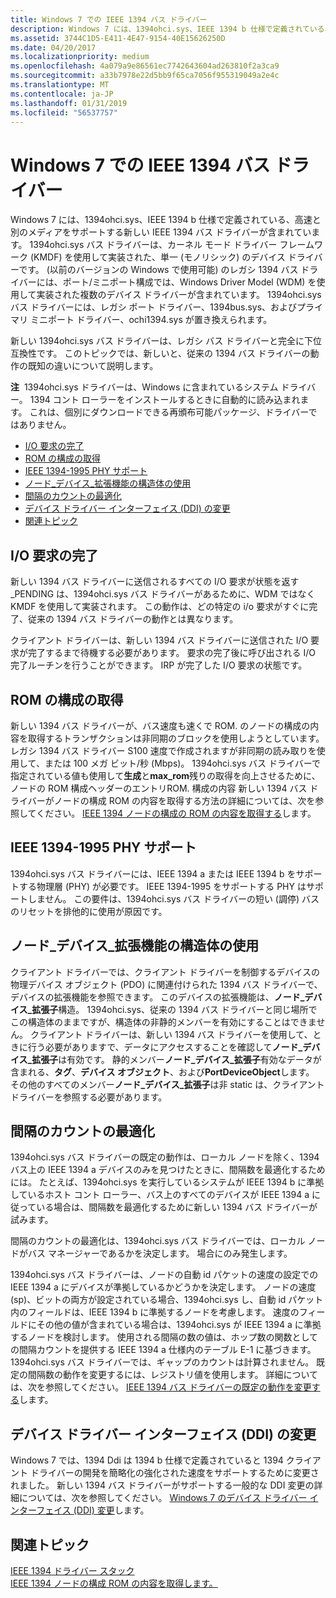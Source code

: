 ```yaml
---
title: Windows 7 での IEEE 1394 バス ドライバー
description: Windows 7 には、1394ohci.sys、IEEE 1394 b 仕様で定義されている、高速と別のメディアをサポートする新しい IEEE 1394 バス ドライバーが含まれています。
ms.assetid: 3744C1D5-E411-4E47-9154-40E15626250D
ms.date: 04/20/2017
ms.localizationpriority: medium
ms.openlocfilehash: 4a079a9e86561ec7742643604ad263810f2a3ca9
ms.sourcegitcommit: a33b7978e22d5bb9f65ca7056f955319049a2e4c
ms.translationtype: MT
ms.contentlocale: ja-JP
ms.lasthandoff: 01/31/2019
ms.locfileid: "56537757"
---
```

# <a name="ieee-1394-bus-driver-in-windows-7"></a>Windows 7 での IEEE 1394 バス ドライバー


Windows 7 には、1394ohci.sys、IEEE 1394 b 仕様で定義されている、高速と別のメディアをサポートする新しい IEEE 1394 バス ドライバーが含まれています。 1394ohci.sys バス ドライバーは、カーネル モード ドライバー フレームワーク (KMDF) を使用して実装された、単一 (モノリシック) のデバイス ドライバーです。 (以前のバージョンの Windows で使用可能) のレガシ 1394 バス ドライバーには、ポート/ミニポート構成では、Windows Driver Model (WDM) を使用して実装された複数のデバイス ドライバーが含まれています。 1394ohci.sys バス ドライバーには、レガシ ポート ドライバー、1394bus.sys、およびプライマリ ミニポート ドライバー、ochi1394.sys が置き換えられます。

新しい 1394ohci.sys バス ドライバーは、レガシ バス ドライバーと完全に下位互換性です。 このトピックでは、新しいと、従来の 1394 バス ドライバーの動作の既知の違いについて説明します。

**注**  1394ohci.sys ドライバーは、Windows に含まれているシステム ドライバー。 1394 コント ローラーをインストールするときに自動的に読み込まれます。 これは、個別にダウンロードできる再頒布可能パッケージ、ドライバーではありません。

 

-   [I/O 要求の完了](#io-request-completion)
-   [ROM の構成の取得](#configuration-rom-retrieval)
-   [IEEE 1394-1995 PHY サポート](#ieee-1394-1995-phy-support)
-   [ノード\_デバイス\_拡張機能の構造体の使用](#-node-device-extension-structure-usage)
-   [間隔のカウントの最適化](#gap-count-optimization)
-   [デバイス ドライバー インターフェイス (DDI) の変更](#device-driver-interface-ddi-changes)
-   [関連トピック](#related-topics)

##  <a name="io-request-completion"></a>I/O 要求の完了


新しい 1394 バス ドライバーに送信されるすべての I/O 要求が状態を返す\_PENDING は、1394ohci.sys バス ドライバーがあるために、WDM ではなく KMDF を使用して実装されます。 この動作は、どの特定の i/o 要求がすぐに完了、従来の 1394 バス ドライバーの動作とは異なります。

クライアント ドライバーは、新しい 1394 バス ドライバーに送信された I/O 要求が完了するまで待機する必要があります。 要求の完了後に呼び出される I/O 完了ルーチンを行うことができます。 IRP が完了した I/O 要求の状態です。

## <a name="configuration-rom-retrieval"></a>ROM の構成の取得


新しい 1394 バス ドライバーが、バス速度も速くで ROM. のノードの構成の内容を取得するトランザクションは非同期のブロックを使用しようとしています。 レガシ 1394 バス ドライバー S100 速度で作成されますが非同期の読み取りを使用して、または 100 メガ ビット/秒 (Mbps)。 1394ohci.sys バス ドライバーで指定されている値も使用して**生成**と**max\_rom**残りの取得を向上させるために、ノードの ROM 構成ヘッダーのエントリROM. 構成の内容 新しい 1394 バス ドライバーがノードの構成 ROM の内容を取得する方法の詳細については、次を参照してください。 [IEEE 1394 ノードの構成の ROM の内容を取得する](https://msdn.microsoft.com/library/windows/hardware/gg266408)します。

## <a name="ieee-1394-1995-phy-support"></a>IEEE 1394-1995 PHY サポート


1394ohci.sys バス ドライバーには、IEEE 1394 a または IEEE 1394 b をサポートする物理層 (PHY) が必要です。 IEEE 1394-1995 をサポートする PHY はサポートしません。 この要件は、1394ohci.sys バス ドライバーの短い (調停) バスのリセットを排他的に使用が原因です。

##  <a name="nodedeviceextension-structure-usage"></a>ノード\_デバイス\_拡張機能の構造体の使用


クライアント ドライバーでは、クライアント ドライバーを制御するデバイスの物理デバイス オブジェクト (PDO) に関連付けられた 1394 バス ドライバーで、デバイスの拡張機能を参照できます。 このデバイスの拡張機能は、**ノード\_デバイス\_拡張子**構造。 1394ohci.sys、従来の 1394 バス ドライバーと同じ場所でこの構造体のままですが、構造体の非静的メンバーを有効にすることはできません。 クライアント ドライバーは、新しい 1394 バス ドライバーを使用して、ときに行う必要がありますで、データにアクセスすることを確認して**ノード\_デバイス\_拡張子**は有効です。 静的メンバー**ノード\_デバイス\_拡張子**有効なデータが含まれる、**タグ**、**デバイス オブジェクト**、および**PortDeviceObject**します。 その他のすべてのメンバー**ノード\_デバイス\_拡張子**は非 static は、クライアント ドライバーを参照する必要があります。

## <a name="gap-count-optimization"></a>間隔のカウントの最適化


1394ohci.sys バス ドライバーの既定の動作は、ローカル ノードを除く、1394 バス上の IEEE 1394 a デバイスのみを見つけたときに、間隔数を最適化するためには。 たとえば、1394ohci.sys を実行しているシステムが IEEE 1394 b に準拠しているホスト コント ローラー、バス上のすべてのデバイスが IEEE 1394 a に従っている場合は、間隔数を最適化するために新しい 1394 バス ドライバーが試みます。

間隔のカウントの最適化は、1394ohci.sys バス ドライバーでは、ローカル ノードがバス マネージャーであるかを決定します。 場合にのみ発生します。

1394ohci.sys バス ドライバーは、ノードの自動 id パケットの速度の設定での IEEE 1394 a にデバイスが準拠しているかどうかを決定します。 ノードの速度 (sp)、ビットの両方が設定されている場合、1394ohci.sys し、自動 id パケット内のフィールドは、IEEE 1394 b に準拠するノードを考慮します。 速度のフィールドにその他の値が含まれている場合は、1394ohci.sys が IEEE 1394 a に準拠するノードを検討します。 使用される間隔の数の値は、ホップ数の関数としての間隔カウントを提供する IEEE 1394 a 仕様内のテーブル E-1 に基づきます。 1394ohci.sys バス ドライバーでは、ギャップのカウントは計算されません。 既定の間隔数の動作を変更するには、レジストリ値を使用します。 詳細については、次を参照してください。 [IEEE 1394 バス ドライバーの既定の動作を変更する](https://msdn.microsoft.com/library/windows/hardware/gg266403)します。

##  <a name="device-driver-interface-ddi-changes"></a>デバイス ドライバー インターフェイス (DDI) の変更


Windows 7 では、1394 Ddi は 1394 b 仕様で定義されていると 1394 クライアント ドライバーの開発を簡略化の強化された速度をサポートするために変更されました。 新しい 1394 バス ドライバーがサポートする一般的な DDI 変更の詳細については、次を参照してください。 [Windows 7 のデバイス ドライバー インターフェイス (DDI) 変更](https://msdn.microsoft.com/library/windows/hardware/gg266400)します。

## <a name="related-topics"></a>関連トピック
[IEEE 1394 ドライバー スタック](https://msdn.microsoft.com/library/windows/hardware/ff538867)  
[IEEE 1394 ノードの構成 ROM の内容を取得します。](https://msdn.microsoft.com/library/windows/hardware/gg266408)  



